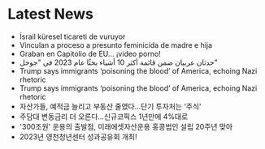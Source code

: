 # Latest News
-  İsrail küresel ticareti de vuruyor
-  Vinculan a proceso a presunto feminicida de madre e hija
-  Graban en Capitolio de EU... ¡video porno!
-  حدثان عربيان ضمن قائمة أكثر 10 أشياء بحثًا عام 2023 في "جوجل"
-  Trump says immigrants ‘poisoning the blood’ of America, echoing Nazi rhetoric
-  Trump says immigrants ‘poisoning the blood’ of America, echoing Nazi rhetoric
-  자산가들, 예적금 늘리고 부동산 줄였다…단기 투자처는 '주식'
-  주담대 변동금리 더 오른다...신규코픽스 1년만에 4%대로
-  '300조원' 운용의 출발점, 미래에셋자산운용 홍콩법인 설립 20주년 맞아
-  2023년 영천청년센터 성과공유회 개최!
